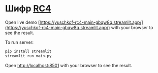 # Шифр [RC4](https://ru.wikipedia.org/wiki/RC4)

Open live demo [https://yuschkof-rc4-main-gbqw8q.streamlit.app/](https://yuschkof-rc4-main-gbqw8q.streamlit.app/) with your browser to see the result.

To run server:
```bash
pip install streamlit
streamlit run main.py
```

Open [http://localhost:8501](http://localhost:8501) with your browser to see the result.
